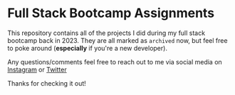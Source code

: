 # Full Stack Bootcamp Assignments
This repository contains all of the projects I did during my full stack bootcamp back in 2023. They are all marked as `archived` now, but feel free to poke around (**especially** if you're a new developer). 

Any questions/comments feel free to reach out to me via social media on [Instagram](https://instagram.com/__dsatpm) or [Twitter](https://x.com/_jeremiahhaynes_)

Thanks for checking it out!
